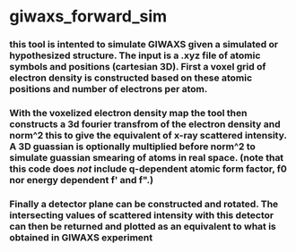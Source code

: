 # giwaxs_forward_sim
### this tool is intented to simulate GIWAXS given a simulated or hypothesized structure. The input is a .xyz file of atomic symbols and positions (cartesian 3D). First a voxel grid of electron density is constructed based on these atomic positions and number of electrons per atom. 

### With the voxelized electron density map the tool then constructs a 3d fourier transfrom of the electron density and norm^2 this to give the equivalent of x-ray scattered intensity. A 3D guassian is optionally multiplied before norm^2 to simulate guassian smearing of atoms in real space. (note that this code does *not* include q-dependent atomic form factor, f0 nor energy dependent f' and f".)

### Finally a detector plane can be constructed and rotated. The intersecting values of scattered intensity with this detector can then be returned and plotted as an equivalent to what is obtained in GIWAXS experiment

